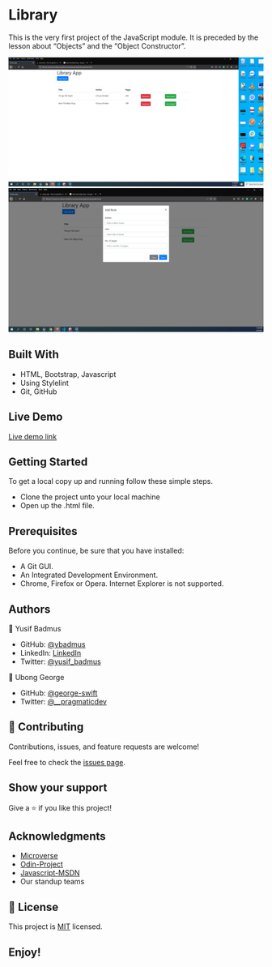 # Library
This is the very first project of the JavaScript module. It is preceded by the lesson about “Objects” and the “Object Constructor”.

![screenshot](https://raw.githubusercontent.com/ybadmus/Library/feature/app_screenshot.PNG)
![screenshot](https://raw.githubusercontent.com/ybadmus/Library/feature/app_screenshot_2.PNG)

## Built With

- HTML, Bootstrap, Javascript
- Using Stylelint
- Git, GitHub

## Live Demo

 [Live demo link](http://www.ybadmus.me/Library/)

## Getting Started

To get a local copy up and running follow these simple steps.

- Clone the project unto your local machine
- Open up the .html file.

## Prerequisites
Before you continue, be sure that you have installed:

- A Git GUI.
- An Integrated Development Environment.
- Chrome, Firefox or Opera. Internet Explorer is not supported.

## Authors

👤 Yusif Badmus

- GitHub: [@ybadmus](https://github.com/ybadmus) 
- LinkedIn: [LinkedIn](https://www.linkedin.com/in/ybadmus/)
- Twitter: [@yusif_badmus](https://twitter.com/yusif_badmus)

👤 Ubong George

- GitHub: [@george-swift](https://github.com/george-swift) 
- Twitter: [@__pragmaticdev](https://twitter.com/__pragmaticdev)

## 🤝 Contributing

Contributions, issues, and feature requests are welcome!

Feel free to check the [issues page](https://github.com/ybadmus/welfare_app/issues).

## Show your support

Give a ⭐️ if you like this project!

## Acknowledgments

- [Microverse](https://www.microverse.org)
- [Odin-Project](https://www.theodinproject.com/paths/foundations/courses/foundations/lessons/dom-manipulation)
- [Javascript-MSDN](https://developer.mozilla.org/en-US/docs/Web/JavaScript/Reference/Classes)
- Our standup teams

## 📝 License

<p>This project is <a href="LICENSE">MIT</a> licensed.</p>

## Enjoy!
